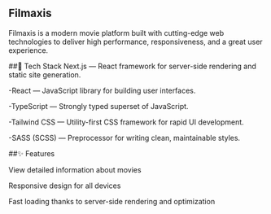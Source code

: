 ## Filmaxis ##

Filmaxis is a modern movie platform built with cutting-edge web technologies to deliver high performance, responsiveness, and a great user experience.

##🚀 Tech Stack
Next.js — React framework for server-side rendering and static site generation.

-React — JavaScript library for building user interfaces.

-TypeScript — Strongly typed superset of JavaScript.

-Tailwind CSS — Utility-first CSS framework for rapid UI development.

-SASS (SCSS) — Preprocessor for writing clean, maintainable styles.

##✨ Features

View detailed information about movies

Responsive design for all devices

Fast loading thanks to server-side rendering and optimization
